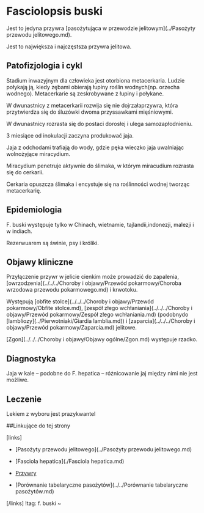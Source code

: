 # Fasciolopsis buski

Jest to jedyna przywra [pasożytująca w przewodzie jelitowym](../Pasożyty przewodu jelitowego.md).



Jest to największa i najczęstsza przywra jelitowa.



## Patofizjologia i cykl

Stadium inwazyjnym dla człowieka jest otorbiona metacerkaria. Ludzie połykają ją, kiedy zębami obierają łupiny roślin wodnych(np. orzecha wodnego). Metacerkarie są zeskrobywane z łupiny i połykane.

W dwunastnicy z metacerkarii rozwija się nie dojrzałaprzywra, która przytwierdza się do śluzówki dwoma przyssawkami mięśniowymi.

W dwunastnicy rozrasta się do postaci dorosłej i ulega samozapłodnieniu.

3 miesiące od inokulacji zaczyna produkować jaja.

Jaja z odchodami trafiają do wody, gdzie pęka wieczko jaja uwalniając wolnożyjące miracydium.

Miracydium penetruje aktywnie do ślimaka, w którym miracudium rozrasta się do cerkarii.

Cerkaria opuszcza ślimaka i encystuje się na roślinności wodnej tworząc metacerkarię.



## Epidemiologia

F. buski występuje tylko w Chinach, wietnamie, tajlandii,indonezji, malezji i w indiach.

Rezerwuarem są świnie, psy i króliki.



## Objawy kliniczne

Przyłączenie przywr w jelicie cienkim może prowadzić do zapalenia, [owrzodzenia](../../../Choroby i objawy/Przewód pokarmowy/Choroba wrzodowa przewodu pokarmowego.md) i krwotoku. 

Występują [obfite stolce](../../../Choroby i objawy/Przewód pokarmowy/Obfite stolce.md), [zespół złego wchłaniania](../../../Choroby i objawy/Przewód pokarmowy/Zespół złego wchłaniania.md) (podobnydo [lambliozy](../Pierwotniaki/Giardia lamblia.md)) i [zaparcia](../../../Choroby i objawy/Przewód pokarmowy/Zaparcia.md) jelitowe.

[Zgon](../../../Choroby i objawy/Objawy ogólne/Zgon.md) występuje rzadko.



## Diagnostyka

Jaja w kale – podobne do F. hepatica – różnicowanie jaj między nimi nie jest możliwe.



## Leczenie

Lekiem z wyboru jest prazykwantel



##Linkujące do tej strony

[links]

- [Pasożyty przewodu jelitowego](../Pasożyty przewodu jelitowego.md)

- [Fasciola hepatica](./Fasciola hepatica.md)

- [Przywry](./Przywry.md)

- [Porównanie tabelaryczne pasożytów](../../Porównanie tabelaryczne pasożytów.md)


[/links]
!tag: f. buski
~

